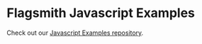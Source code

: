 # Flagsmith Javascript Examples

Check out our [Javascript Examples repository](https://github.com/Flagsmith/flagsmith-js-examples).
